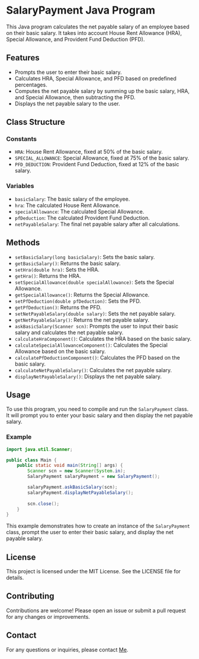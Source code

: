 # SalaryPayment Java Program

This Java program calculates the net payable salary of an employee based on their basic salary. It takes into account House Rent Allowance (HRA), Special Allowance, and Provident Fund Deduction (PFD).

## Features

- Prompts the user to enter their basic salary.
- Calculates HRA, Special Allowance, and PFD based on predefined percentages.
- Computes the net payable salary by summing up the basic salary, HRA, and Special Allowance, then subtracting the PFD.
- Displays the net payable salary to the user.

## Class Structure

### Constants
- `HRA`: House Rent Allowance, fixed at 50% of the basic salary.
- `SPECIAL_ALLOWANCE`: Special Allowance, fixed at 75% of the basic salary.
- `PFD_DEDUCTION`: Provident Fund Deduction, fixed at 12% of the basic salary.

### Variables
- `basicSalary`: The basic salary of the employee.
- `hra`: The calculated House Rent Allowance.
- `specialAllowance`: The calculated Special Allowance.
- `pfDeduction`: The calculated Provident Fund Deduction.
- `netPayableSalary`: The final net payable salary after all calculations.

## Methods

- `setBasicSalary(long basicSalary)`: Sets the basic salary.
- `getBasicSalary()`: Returns the basic salary.
- `setHra(double hra)`: Sets the HRA.
- `getHra()`: Returns the HRA.
- `setSpecialAllowance(double specialAllowance)`: Sets the Special Allowance.
- `getSpecialAllowance()`: Returns the Special Allowance.
- `setPfDeduction(double pfDeduction)`: Sets the PFD.
- `getPfDeduction()`: Returns the PFD.
- `setNetPayableSalary(double salary)`: Sets the net payable salary.
- `getNetPayableSalary()`: Returns the net payable salary.
- `askBasicSalary(Scanner scn)`: Prompts the user to input their basic salary and calculates the net payable salary.
- `calculateHraComponent()`: Calculates the HRA based on the basic salary.
- `calculateSpecialAllowanceComponent()`: Calculates the Special Allowance based on the basic salary.
- `calculatePfDeductionComponent()`: Calculates the PFD based on the basic salary.
- `calculateNetPayableSalary()`: Calculates the net payable salary.
- `displayNetPayableSalary()`: Displays the net payable salary.

## Usage

To use this program, you need to compile and run the `SalaryPayment` class. It will prompt you to enter your basic salary and then display the net payable salary.

### Example

```java
import java.util.Scanner;

public class Main {
    public static void main(String[] args) {
        Scanner scn = new Scanner(System.in);
        SalaryPayment salaryPayment = new SalaryPayment();

        salaryPayment.askBasicSalary(scn);
        salaryPayment.displayNetPayableSalary();
        
        scn.close();
    }
}
```

This example demonstrates how to create an instance of the `SalaryPayment` class, prompt the user to enter their basic salary, and display the net payable salary.

## License

This project is licensed under the MIT License. See the LICENSE file for details.

## Contributing

Contributions are welcome! Please open an issue or submit a pull request for any changes or improvements.

## Contact

For any questions or inquiries, please contact [Me](mailto:lka.dev02@gmail.com).

